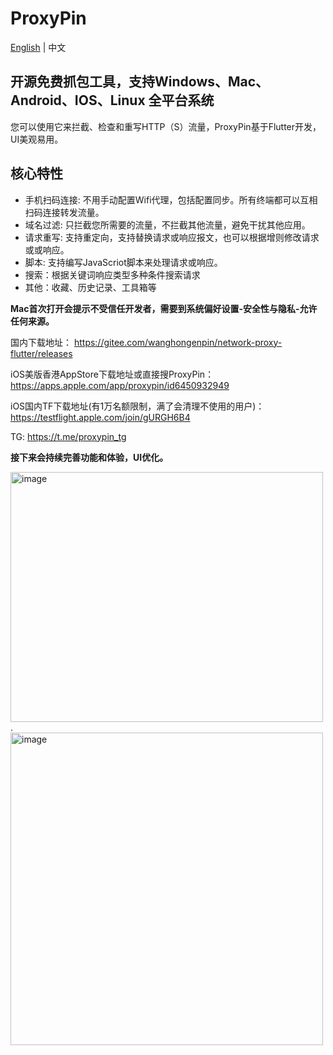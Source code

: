 # ProxyPin

[English](README_EN.md) | 中文

## 开源免费抓包工具，支持Windows、Mac、Android、IOS、Linux 全平台系统

您可以使用它来拦截、检查和重写HTTP（S）流量，ProxyPin基于Flutter开发，UI美观易用。

## 核心特性

* 手机扫码连接: 不用手动配置Wifi代理，包括配置同步。所有终端都可以互相扫码连接转发流量。
* 域名过滤: 只拦截您所需要的流量，不拦截其他流量，避免干扰其他应用。
* 请求重写: 支持重定向，支持替换请求或响应报文，也可以根据增则修改请求或或响应。
* 脚本: 支持编写JavaScriot脚本来处理请求或响应。
* 搜索：根据关键词响应类型多种条件搜索请求
* 其他：收藏、历史记录、工具箱等

**Mac首次打开会提示不受信任开发者，需要到系统偏好设置-安全性与隐私-允许任何来源。**

国内下载地址： https://gitee.com/wanghongenpin/network-proxy-flutter/releases

iOS美版香港AppStore下载地址或直接搜ProxyPin： https://apps.apple.com/app/proxypin/id6450932949

iOS国内TF下载地址(有1万名额限制，满了会清理不使用的用户)： https://testflight.apple.com/join/gURGH6B4

TG: https://t.me/proxypin_tg

**接下来会持续完善功能和体验，UI优化。**

<img alt="image"  width="500px" height="400px" src="https://github.com/wanghongenpin/network-proxy-flutter/assets/24794200/67a2feb1-f1c3-4c0c-8737-5abe62c34794">.    <img alt="image"   height="500px" src="https://github.com/wanghongenpin/network_proxy_flutter/assets/24794200/1bb4b1ec-ec5c-44a7-add7-f0f94c8765b9">


